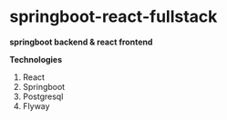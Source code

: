 # springboot-react-fullstack
**springboot backend & react frontend**

**Technologies**
1. React
2. Springboot
3. Postgresql
4. Flyway